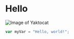 # Hello
![Image of Yaktocat](https://octodex.github.com/images/yaktocat.png)

``` javascript
var myVar = "Hello, world!";
```
